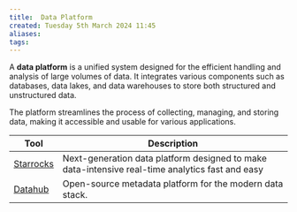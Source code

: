 ```yaml
---
title:  Data Platform
created: Tuesday 5th March 2024 11:45
aliases: 
tags: 
---
```

A **data platform** is a unified system designed for the efficient handling and analysis of large volumes of data. It integrates various components such as databases, data lakes, and data warehouses to store both structured and unstructured data.

The platform streamlines the process of collecting, managing, and storing data, making it accessible and usable for various applications.

| Tool                                                  | Description                                                                                     |
| ----------------------------------------------------- | ----------------------------------------------------------------------------------------------- |
| [Starrocks](https://github.com/StarRocks/starrocks)   | Next-generation data platform designed to make data-intensive real-time analytics fast and easy |
| [Datahub](https://github.com/datahub-project/datahub) | Open-source metadata platform for the modern data stack.                                        |
